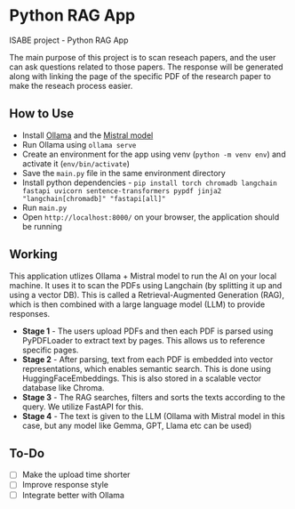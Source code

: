 # Python RAG App

ISABE project - Python RAG App 

The main purpose of this project is to scan reseach papers, and the user can ask questions related to those papers. The response will be generated along with linking the page of the specific PDF of the research paper to make the reseach process easier.

## How to Use
- Install [Ollama](https://ollama.com/) and the [Mistral model](https://ollama.com/library/mistral)
- Run Ollama using `ollama serve`
- Create an environment for the app using venv (`python -m venv env`) and activate it (`env/bin/activate`)
- Save the `main.py` file in the same environment directory
- Install python dependencies - `pip install torch chromadb langchain fastapi uvicorn sentence-transformers pypdf jinja2 "langchain[chromadb]" "fastapi[all]"`
- Run `main.py`
- Open `http://localhost:8000/` on your browser, the application should be running

## Working
This application utlizes Ollama + Mistral model to run the AI on your local machine. It uses it to scan the PDFs using Langchain (by splitting it up and using a vector DB). This is called a Retrieval-Augmented Generation (RAG), which is then combined with a large language model (LLM) to provide responses.

- **Stage 1** - The users upload PDFs and then each PDF is parsed using PyPDFLoader to extract text by pages. This allows us to reference specific pages.
- **Stage 2** - After parsing, text from each PDF is embedded into vector representations, which enables semantic search. This is done using HuggingFaceEmbeddings. This is also stored in a scalable vector database like Chroma.
- **Stage 3** - The RAG searches, filters and sorts the texts according to the query. We utilize FastAPI for this.
- **Stage 4** - The text is given to the LLM (Ollama with Mistral model in this case, but any model like Gemma, GPT, Llama etc can be used)

## To-Do
- [ ] Make the upload time shorter
- [ ] Improve response style
- [ ] Integrate better with Ollama
